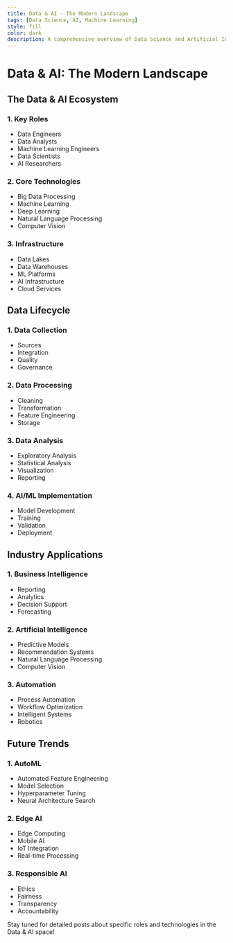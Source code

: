 ```yaml
---
title: Data & AI - The Modern Landscape
tags: [Data Science, AI, Machine Learning]
style: fill
color: dark
description: A comprehensive overview of Data Science and Artificial Intelligence
---
```


# Data & AI: The Modern Landscape

## The Data & AI Ecosystem

### 1. Key Roles
- Data Engineers
- Data Analysts
- Machine Learning Engineers
- Data Scientists
- AI Researchers

### 2. Core Technologies
- Big Data Processing
- Machine Learning
- Deep Learning
- Natural Language Processing
- Computer Vision

### 3. Infrastructure
- Data Lakes
- Data Warehouses
- ML Platforms
- AI Infrastructure
- Cloud Services

## Data Lifecycle

### 1. Data Collection
- Sources
- Integration
- Quality
- Governance

### 2. Data Processing
- Cleaning
- Transformation
- Feature Engineering
- Storage

### 3. Data Analysis
- Exploratory Analysis
- Statistical Analysis
- Visualization
- Reporting

### 4. AI/ML Implementation
- Model Development
- Training
- Validation
- Deployment

## Industry Applications

### 1. Business Intelligence
- Reporting
- Analytics
- Decision Support
- Forecasting

### 2. Artificial Intelligence
- Predictive Models
- Recommendation Systems
- Natural Language Processing
- Computer Vision

### 3. Automation
- Process Automation
- Workflow Optimization
- Intelligent Systems
- Robotics

## Future Trends

### 1. AutoML
- Automated Feature Engineering
- Model Selection
- Hyperparameter Tuning
- Neural Architecture Search

### 2. Edge AI
- Edge Computing
- Mobile AI
- IoT Integration
- Real-time Processing

### 3. Responsible AI
- Ethics
- Fairness
- Transparency
- Accountability

Stay tuned for detailed posts about specific roles and technologies in the Data & AI space!
